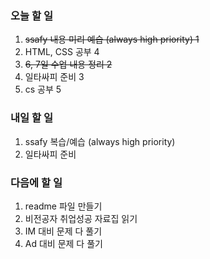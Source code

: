 ### 오늘 할 일
1. ~~ssafy 내용 미리 예습 (always high priority) 1~~
2. HTML, CSS 공부 4
3. ~~6, 7일 수업 내용 정리 2~~
3. 일타싸피 준비 3
5. cs 공부 5

### 내일 할 일
1. ssafy 복습/예습 (always high priority)
2. 일타싸피 준비

### 다음에 할 일
1. readme 파일 만들기
2. 비전공자 취업성공 자료집 읽기
3. IM 대비 문제 다 풀기
4. Ad 대비 문제 다 풀기
